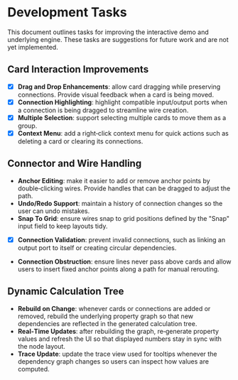 # Development Tasks

This document outlines tasks for improving the interactive demo and underlying
engine. These tasks are suggestions for future work and are not yet
implemented.

## Card Interaction Improvements

- [x] **Drag and Drop Enhancements**: allow card dragging while preserving
  connections. Provide visual feedback when a card is being moved.
- [x] **Connection Highlighting**: highlight compatible input/output ports when a
  connection is being dragged to streamline wire creation.
- [x] **Multiple Selection**: support selecting multiple cards to move them as a
  group.
- [x] **Context Menu**: add a right‑click context menu for quick actions such as
  deleting a card or clearing its connections.

## Connector and Wire Handling

- **Anchor Editing**: make it easier to add or remove anchor points by
  double‑clicking wires. Provide handles that can be dragged to adjust the
  path.
- **Undo/Redo Support**: maintain a history of connection changes so the user can
  undo mistakes.
- **Snap To Grid**: ensure wires snap to grid positions defined by the "Snap"
  input field to keep layouts tidy.
- [x] **Connection Validation**: prevent invalid connections, such as linking an
  output port to itself or creating circular dependencies.
- **Connection Obstruction**: ensure lines never pass above cards and allow
  users to insert fixed anchor points along a path for manual rerouting.

## Dynamic Calculation Tree

- **Rebuild on Change**: whenever cards or connections are added or removed,
  rebuild the underlying property graph so that new dependencies are reflected
  in the generated calculation tree.
- **Real‑Time Updates**: after rebuilding the graph, re‑generate property values
  and refresh the UI so that displayed numbers stay in sync with the node
  layout.
- **Trace Update**: update the trace view used for tooltips whenever the
  dependency graph changes so users can inspect how values are computed.


